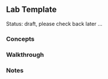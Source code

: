 ## Lab Template
Status: draft, please check back later ...

### Concepts

### Walkthrough

### Notes
